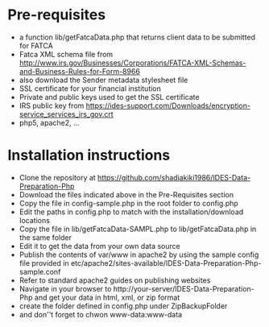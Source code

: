 # Pre-requisites
* a function lib/getFatcaData.php that returns client data to be submitted for FATCA
* Fatca XML schema file from http://www.irs.gov/Businesses/Corporations/FATCA-XML-Schemas-and-Business-Rules-for-Form-8966
 * also download the Sender metadata stylesheet file
* SSL certificate for your financial institution
* Private and public keys used to get the SSL certificate
* IRS public key from https://ides-support.com/Downloads/encryption-service_services_irs_gov.crt
* php5, apache2, ...

# Installation instructions
* Clone the repository at https://github.com/shadiakiki1986/IDES-Data-Preparation-Php
* Download the files indicated above in the Pre-Requisites section
* Copy the file in config-sample.php in the root folder to config.php
* Edit the paths in config.php to match with the installation/download locations
* Copy the file in lib/getFatcaData-SAMPL.php to lib/getFatcaData.php in the same folder
* Edit it to get the data from your own data source
* Publish the contents of var/www in apache2 by using the sample config file provided in etc/apache2/sites-available/IDES-Data-Preparation-Php-sample.conf
 * Refer to standard apache2 guides on publishing websites
* Navigate in your browser to http://your-server/IDES-Data-Preparation-Php and get your data in html, xml, or zip format
* create the folder defined in config.php under ZipBackupFolder
 * and don''t forget to chwon www-data:www-data
